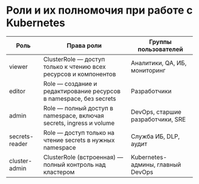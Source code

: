 # Роли и их полномочия при работе с Kubernetes

| Роль  | Права роли | Группы пользователей |
| --- | --- | --- |
|viewer|	ClusterRole — доступ только к чтению всех ресурсов и компонентов|Аналитики, QA, ИБ, мониторинг|
|editor|	Role — создание и редактирование ресурсов в namespace, без secrets|Разработчики|
|admin|Role — полный доступ в namespace, включая secrets, ingress и volume|DevOps, старшие разработчики, SRE|
|secrets-reader|Role — доступ только на чтение secrets в нужных namespace|Служба ИБ, DLP, аудит|
|cluster-admin|ClusterRole (встроенная) — полный контроль над кластером|Kubernetes-админы, главный DevOps |

